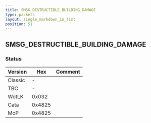 ```yaml
---
title: SMSG_DESTRUCTIBLE_BUILDING_DAMAGE
type: packets
layout: single_markdown_in_list
position: 51
---
```


## SMSG_DESTRUCTIBLE_BUILDING_DAMAGE

### Status

Version    | Hex        | Comment
---------- | ---------- | ---------- 
Classic    | -          | 
TBC        | -          | 
WotLK      | 0x032      | 
Cata       | 0x4825     | 
MoP        | 0x4825     | 